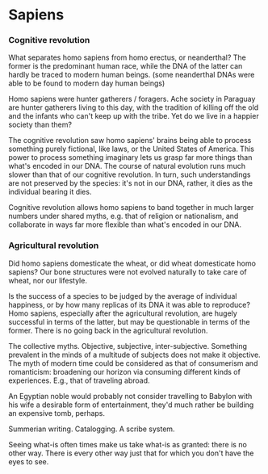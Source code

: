 # Sapiens

### Cognitive revolution

What separates homo sapiens from homo erectus, or neanderthal? The former is the predominant human race, while the DNA of the latter can hardly be traced to modern human beings. (some neanderthal DNAs were able to be found to modern day human beings)

Homo sapiens were hunter gatherers / foragers.
Ache society in Paraguay are hunter gatherers living to this day, with the tradition of killing off the old and the infants who can't keep up with the tribe. Yet do we live in a happier society than them?

The cognitive revolution saw homo sapiens' brains being able to process something purely fictional, like laws, or the United States of America.
This power to process something imaginary lets us grasp far more things than what's encoded in our DNA.
The course of natural evolution runs much slower than that of our cognitive revolution.
In turn, such understandings are not preserved by the species: it's not in our DNA, rather, it dies as the individual bearing it dies.

Cognitive revolution allows homo sapiens to band together in much larger numbers under shared myths, e.g. that of religion or nationalism, and collaborate in ways far more flexible than what's encoded in our DNA.

### Agricultural revolution

Did homo sapiens domesticate the wheat, or did wheat domesticate homo sapiens?
Our bone structures were not evolved naturally to take care of wheat, nor our lifestyle.

Is the success of a species to be judged by the average of individual happiness, or by how many replicas of its DNA it was able to reproduce?
Homo sapiens, especially after the agricultural revolution, are hugely successful in terms of the latter, but may be questionable in terms of the former.
There is no going back in the agricultural revolution.

The collective myths. Objective, subjective, inter-subjective. Something prevalent in the minds of a multitude of subjects does not make it objective.
The myth of modern time could be considered as that of consumerism and romanticism: broadening our horizon via consuming different kinds of experiences. E.g., that of traveling abroad.

An Egyptian noble would probably not consider travelling to Babylon with his wife a desirable form of entertainment, they'd much rather be building an expensive tomb, perhaps.

Summerian writing. Catalogging. A scribe system.



Seeing what-is often times make us take what-is as granted: there is no other way.
There is every other way just that for which you don't have the eyes to see.
